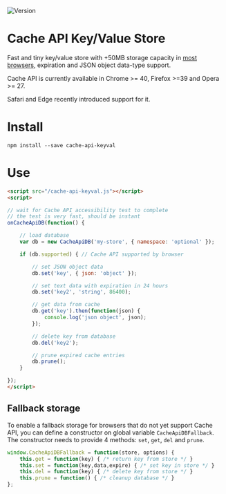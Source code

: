 ![Version](https://img.shields.io/github/release/optimalisatie/Cache-API-Key-Value-Store.svg)

# Cache API Key/Value Store

Fast and tiny key/value store with +50MB storage capacity in [most browsers](https://developer.mozilla.org/en-US/docs/Web/API/Cache#Browser_compatibility), expiration and JSON object data-type support.

Cache API is currently available in Chrome >= 40, Firefox >=39 and Opera >= 27.

Safari and Edge recently introduced support for it.

# Install

```
npm install --save cache-api-keyval
```

# Use

```html
<script src="/cache-api-keyval.js"></script>
<script>

// wait for Cache API accessibility test to complete
// the test is very fast, should be instant
onCacheApiDB(function() {

    // load database
    var db = new CacheApiDB('my-store', { namespace: 'optional' });

    if (db.supported) { // Cache API supported by browser

        // set JSON object data
        db.set('key', { json: 'object' }); 

        // set text data with expiration in 24 hours
        db.set('key2', 'string', 86400); 

        // get data from cache
        db.get('key').then(function(json) {
            console.log('json object', json);
        });

        // delete key from database
        db.del('key2'); 

        // prune expired cache entries
        db.prune();
    }

});
</script>
```

## Fallback storage

To enable a fallback storage for browsers that do not yet support Cache API, you can define a constructor on global variable `CacheApiDBFallback`. The constructor needs to provide 4 methods: `set`, `get`, `del` and `prune`.

```js
window.CacheApiDBFallback = function(store, options) {
    this.get = function(key) { /* return key from store */ }
    this.set = function(key,data,expire) { /* set key in store */ }
    this.del = function(key) { /* delete key from store */ }
    this.prune = function() { /* cleanup database */ }
};
```